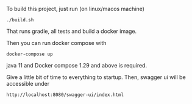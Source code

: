 To build this project, just run (on linux/macos machine)

```
./build.sh
```
That runs gradle, all tests and build a docker image.

Then you can run docker compose with 
```
docker-compose up
```

java 11 and Docker compose 1.29 and above is required.

Give a little bit of time to everything to startup. Then, swagger ui will be accessible under

```
http://localhost:8080/swagger-ui/index.html
```
